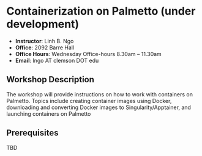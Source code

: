 # Containerization on Palmetto (under development)

- **Instructor**: Linh B. Ngo
- **Office**: 2092 Barre Hall
- **Office Hours**: Wednesday Office-hours 8.30am – 11.30am
- **Email**: lngo AT clemson DOT edu

## Workshop Description

The workshop will provide instructions on how to work with containers on Palmetto.
Topics include creating container images using Docker, downloading and converting 
Docker images to Singularity/Apptainer, and launching containers on Palmetto

## Prerequisites

TBD